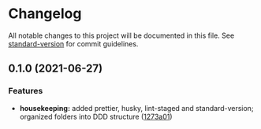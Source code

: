 # Changelog

All notable changes to this project will be documented in this file. See [standard-version](https://github.com/conventional-changelog/standard-version) for commit guidelines.

## 0.1.0 (2021-06-27)


### Features

* **housekeeping:** added prettier, husky, lint-staged and standard-version; organized folders into DDD structure ([1273a01](https://github.com/diogosalmeida/music-room-front/commit/1273a01dc29d92d903769072d90f45bf05058c95))
